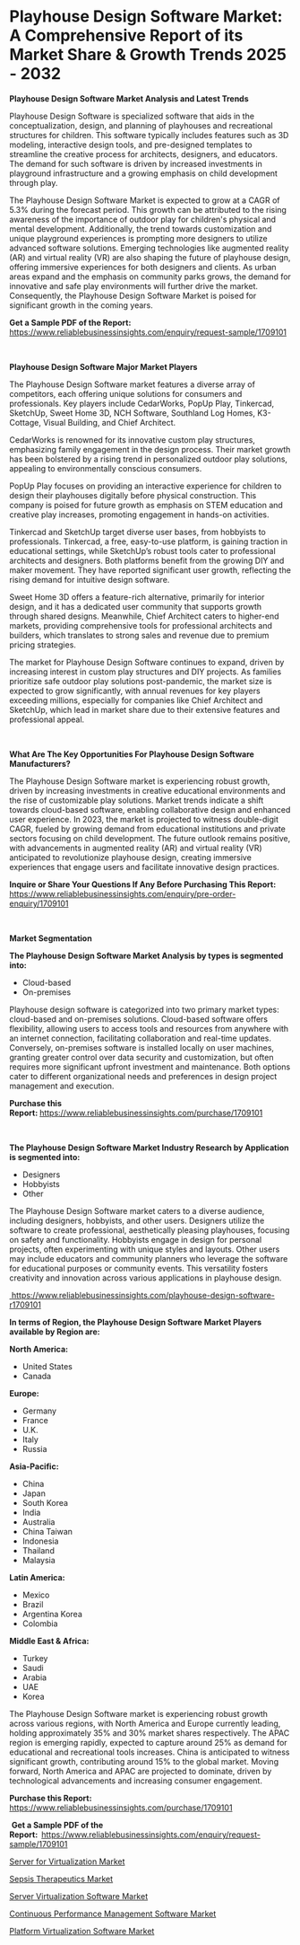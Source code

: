 <p><h1>Playhouse Design Software Market: A Comprehensive Report of its Market Share & Growth Trends 2025 - 2032</h1></p><p><strong>Playhouse Design Software Market Analysis and Latest Trends</strong></p>
<p><p>Playhouse Design Software is specialized software that aids in the conceptualization, design, and planning of playhouses and recreational structures for children. This software typically includes features such as 3D modeling, interactive design tools, and pre-designed templates to streamline the creative process for architects, designers, and educators. The demand for such software is driven by increased investments in playground infrastructure and a growing emphasis on child development through play.</p><p>The Playhouse Design Software Market is expected to grow at a CAGR of 5.3% during the forecast period. This growth can be attributed to the rising awareness of the importance of outdoor play for children's physical and mental development. Additionally, the trend towards customization and unique playground experiences is prompting more designers to utilize advanced software solutions. Emerging technologies like augmented reality (AR) and virtual reality (VR) are also shaping the future of playhouse design, offering immersive experiences for both designers and clients. As urban areas expand and the emphasis on community parks grows, the demand for innovative and safe play environments will further drive the market. Consequently, the Playhouse Design Software Market is poised for significant growth in the coming years.</p></p>
<p><strong>Get a Sample PDF of the Report:&nbsp;</strong> <a href="https://www.reliablebusinessinsights.com/enquiry/request-sample/1709101?utm_campaign=112&utm_medium=2&utm_source=Github&utm_content=ia&utm_term=09032025&utm_id=playhouse-design-software">https://www.reliablebusinessinsights.com/enquiry/request-sample/1709101</a></p>
<p>&nbsp;</p>
<p><strong>Playhouse Design Software Major Market Players</strong></p>
<p><p>The Playhouse Design Software market features a diverse array of competitors, each offering unique solutions for consumers and professionals. Key players include CedarWorks, PopUp Play, Tinkercad, SketchUp, Sweet Home 3D, NCH Software, Southland Log Homes, K3-Cottage, Visual Building, and Chief Architect. </p><p>CedarWorks is renowned for its innovative custom play structures, emphasizing family engagement in the design process. Their market growth has been bolstered by a rising trend in personalized outdoor play solutions, appealing to environmentally conscious consumers. </p><p>PopUp Play focuses on providing an interactive experience for children to design their playhouses digitally before physical construction. This company is poised for future growth as emphasis on STEM education and creative play increases, promoting engagement in hands-on activities.</p><p>Tinkercad and SketchUp target diverse user bases, from hobbyists to professionals. Tinkercad, a free, easy-to-use platform, is gaining traction in educational settings, while SketchUp’s robust tools cater to professional architects and designers. Both platforms benefit from the growing DIY and maker movement. They have reported significant user growth, reflecting the rising demand for intuitive design software.</p><p>Sweet Home 3D offers a feature-rich alternative, primarily for interior design, and it has a dedicated user community that supports growth through shared designs. Meanwhile, Chief Architect caters to higher-end markets, providing comprehensive tools for professional architects and builders, which translates to strong sales and revenue due to premium pricing strategies.</p><p>The market for Playhouse Design Software continues to expand, driven by increasing interest in custom play structures and DIY projects. As families prioritize safe outdoor play solutions post-pandemic, the market size is expected to grow significantly, with annual revenues for key players exceeding millions, especially for companies like Chief Architect and SketchUp, which lead in market share due to their extensive features and professional appeal.</p></p>
<p>&nbsp;</p>
<p><strong>What Are The Key Opportunities For Playhouse Design Software Manufacturers?</strong></p>
<p><p>The Playhouse Design Software market is experiencing robust growth, driven by increasing investments in creative educational environments and the rise of customizable play solutions. Market trends indicate a shift towards cloud-based software, enabling collaborative design and enhanced user experience. In 2023, the market is projected to witness double-digit CAGR, fueled by growing demand from educational institutions and private sectors focusing on child development. The future outlook remains positive, with advancements in augmented reality (AR) and virtual reality (VR) anticipated to revolutionize playhouse design, creating immersive experiences that engage users and facilitate innovative design practices.</p></p>
<p><strong>Inquire or Share Your Questions If Any Before Purchasing This Report:</strong> <a href="https://www.reliablebusinessinsights.com/enquiry/pre-order-enquiry/1709101?utm_campaign=112&utm_medium=2&utm_source=Github&utm_content=ia&utm_term=09032025&utm_id=playhouse-design-software">https://www.reliablebusinessinsights.com/enquiry/pre-order-enquiry/1709101</a></p>
<p>&nbsp;</p>
<p><strong>Market Segmentation</strong></p>
<p><strong>The Playhouse Design Software Market Analysis by types is segmented into:</strong></p>
<p><ul><li>Cloud-based</li><li>On-premises</li></ul></p>
<p><p>Playhouse design software is categorized into two primary market types: cloud-based and on-premises solutions. Cloud-based software offers flexibility, allowing users to access tools and resources from anywhere with an internet connection, facilitating collaboration and real-time updates. Conversely, on-premises software is installed locally on user machines, granting greater control over data security and customization, but often requires more significant upfront investment and maintenance. Both options cater to different organizational needs and preferences in design project management and execution.</p></p>
<p><strong>Purchase this Report:&nbsp;</strong><a href="https://www.reliablebusinessinsights.com/purchase/1709101?utm_campaign=112&utm_medium=2&utm_source=Github&utm_content=ia&utm_term=09032025&utm_id=playhouse-design-software">https://www.reliablebusinessinsights.com/purchase/1709101</a></p>
<p>&nbsp;</p>
<p><strong>The Playhouse Design Software Market Industry Research by Application is segmented into:</strong></p>
<p><ul><li>Designers</li><li>Hobbyists</li><li>Other</li></ul></p>
<p><p>The Playhouse Design Software market caters to a diverse audience, including designers, hobbyists, and other users. Designers utilize the software to create professional, aesthetically pleasing playhouses, focusing on safety and functionality. Hobbyists engage in design for personal projects, often experimenting with unique styles and layouts. Other users may include educators and community planners who leverage the software for educational purposes or community events. This versatility fosters creativity and innovation across various applications in playhouse design.</p></p>
<p><a href="https://www.reliablebusinessinsights.com/playhouse-design-software-r1709101?utm_campaign=112&utm_medium=2&utm_source=Github&utm_content=ia&utm_term=09032025&utm_id=playhouse-design-software">&nbsp;https://www.reliablebusinessinsights.com/playhouse-design-software-r1709101</a></p>
<p><strong>In terms of Region, the Playhouse Design Software Market Players available by Region are:</strong></p>
<p>
    <p> <strong> North America: </strong>
        <ul>
            <li>United States</li>
            <li>Canada</li>
        </ul>
        </p> 
    <p> <strong> Europe: </strong>
        <ul>
            <li>Germany</li>
            <li>France</li>
            <li>U.K.</li>
            <li>Italy</li>
            <li>Russia</li>
        </ul>
        </p> 
    <p> <strong> Asia-Pacific: </strong>
        <ul>
            <li>China</li>
            <li>Japan</li>
            <li>South Korea</li>
            <li>India</li>
            <li>Australia</li>
            <li>China Taiwan</li>
            <li>Indonesia</li>
            <li>Thailand</li>
            <li>Malaysia</li>
        </ul>
        </p> 
    <p> <strong> Latin America: </strong>
        <ul>
            <li>Mexico</li>
            <li>Brazil</li>
            <li>Argentina Korea</li>
            <li>Colombia</li>
        </ul>
        </p> 
    <p> <strong> Middle East & Africa: </strong>
        <ul>
            <li>Turkey</li>
            <li>Saudi</li>
            <li>Arabia</li>
            <li>UAE</li>
            <li>Korea</li>
        </ul>
    </p>
    </p>
<p><p>The Playhouse Design Software market is experiencing robust growth across various regions, with North America and Europe currently leading, holding approximately 35% and 30% market shares respectively. The APAC region is emerging rapidly, expected to capture around 25% as demand for educational and recreational tools increases. China is anticipated to witness significant growth, contributing around 15% to the global market. Moving forward, North America and APAC are projected to dominate, driven by technological advancements and increasing consumer engagement.</p></p>
<p><strong>Purchase this Report: </strong><a href="https://www.reliablebusinessinsights.com/purchase/1709101?utm_campaign=112&utm_medium=2&utm_source=Github&utm_content=ia&utm_term=09032025&utm_id=playhouse-design-software">https://www.reliablebusinessinsights.com/purchase/1709101</a></p>
<p>&nbsp;<strong>Get a Sample PDF of the Report:&nbsp;&nbsp;</strong><a href="https://www.reliablebusinessinsights.com/enquiry/request-sample/1709101?utm_campaign=112&utm_medium=2&utm_source=Github&utm_content=ia&utm_term=09032025&utm_id=playhouse-design-software">https://www.reliablebusinessinsights.com/enquiry/request-sample/1709101</a></p>
<p><strong></strong></p>
<p><p><a href="https://github.com/swaftaenglem/Market-Research-Report-List-1/blob/main/server-for-virtualization-market.md?utm_campaign=112&utm_medium=2&utm_source=Github&utm_content=ia&utm_term=09032025&utm_id=playhouse-design-software">Server for Virtualization Market</a></p><p><a href="https://github.com/porstgowinjq/Market-Research-Report-List-1/blob/main/sepsis-therapeutics-market.md?utm_campaign=112&utm_medium=2&utm_source=Github&utm_content=ia&utm_term=09032025&utm_id=playhouse-design-software">Sepsis Therapeutics Market</a></p><p><a href="https://github.com/blauetrelawz/Market-Research-Report-List-1/blob/main/server-virtualization-software-market.md?utm_campaign=112&utm_medium=2&utm_source=Github&utm_content=ia&utm_term=09032025&utm_id=playhouse-design-software">Server Virtualization Software Market</a></p><p><a href="https://github.com/laveeasaadrh/Market-Research-Report-List-1/blob/main/continuous-performance-management-software-market.md?utm_campaign=112&utm_medium=2&utm_source=Github&utm_content=ia&utm_term=09032025&utm_id=playhouse-design-software">Continuous Performance Management Software Market</a></p><p><a href="https://github.com/gassmkalay/Market-Research-Report-List-1/blob/main/platform-virtualization-software-market.md?utm_campaign=112&utm_medium=2&utm_source=Github&utm_content=ia&utm_term=09032025&utm_id=playhouse-design-software">Platform Virtualization Software Market</a></p></p>